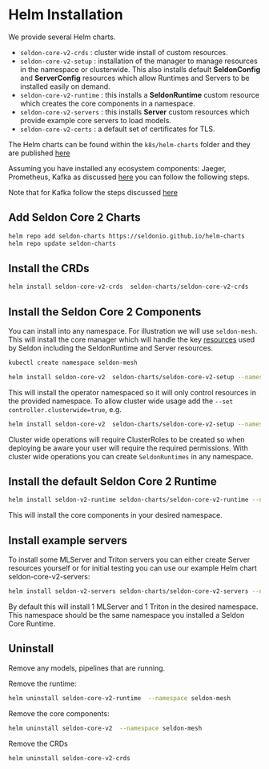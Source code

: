 # Helm Installation

We provide several Helm charts.

* `seldon-core-v2-crds` : cluster wide install of custom resources.
* `seldon-core-v2-setup` : installation of the manager to manage resources in the namespace
or clusterwide. This also installs default **SeldonConfig** and **ServerConfig** resources
which allow Runtimes and Servers to be installed easily on demand.
* `seldon-core-v2-runtime` : this installs a **SeldonRuntime** custom resource which creates
the core components in a namespace.
* `seldon-core-v2-servers` : this installs **Server** custom resources which provide example
core servers to load models.
* `seldon-core-v2-certs` : a default set of certificates for TLS.

The Helm charts can be found within the `k8s/helm-charts` folder and they are published
[here](https://github.com/SeldonIO/helm-charts)

Assuming you have installed any ecosystem components: Jaeger, Prometheus, Kafka as discussed
[here](./README.md) you can follow the following steps.

Note that for Kafka follow the steps discussed [here](../../kubernetes/kafka.md)

## Add Seldon Core 2 Charts

```bash
helm repo add seldon-charts https://seldonio.github.io/helm-charts
helm repo update seldon-charts
```

## Install the CRDs

```bash
helm install seldon-core-v2-crds  seldon-charts/seldon-core-v2-crds
```

## Install the Seldon Core 2 Components

You can install into any namespace. For illustration we will use `seldon-mesh`. This will install
the core manager which will handle the key [resources](../../kubernetes/resources/README.md)  used
by Seldon including the SeldonRuntime and Server resources.

```bash
kubectl create namespace seldon-mesh
```

```bash
helm install seldon-core-v2  seldon-charts/seldon-core-v2-setup --namespace seldon-mesh
```

This will install the operator namespaced so it will only control resources in the provided
namespace. To allow cluster wide usage add the `--set controller.clusterwide=true`, e.g.

```bash
helm install seldon-core-v2  seldon-charts/seldon-core-v2-setup --namespace seldon-mesh --set controller.clusterwide=true
```

Cluster wide operations will require ClusterRoles to be created so when deploying be aware your
user will require the required permissions. With cluster wide operations you can create `SeldonRuntimes`
in any namespace.

## Install the default Seldon Core 2 Runtime

```bash
helm install seldon-v2-runtime seldon-charts/seldon-core-v2-runtime --namespace seldon-mesh
```

This will install the core components in your desired namespace.

## Install example servers

To install some MLServer and Triton servers you can either create Server resources yourself or for
initial testing you can use our example Helm chart seldon-core-v2-servers:

```bash
helm install seldon-v2-servers seldon-charts/seldon-core-v2-servers --namespace seldon-mesh
```

By default this will install 1 MLServer and 1 Triton in the desired namespace. This namespace should
be the same namespace you installed a Seldon Core Runtime.

## Uninstall

Remove any models, pipelines that are running.

Remove the runtime:

```bash
helm uninstall seldon-core-v2-runtime  --namespace seldon-mesh
```
Remove the core components:

```bash
helm uninstall seldon-core-v2  --namespace seldon-mesh
```

Remove the CRDs

```bash
helm uninstall seldon-core-v2-crds
```
